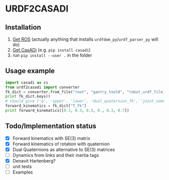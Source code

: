 # URDF2CASADI
## Installation
1. [Get ROS](http://www.ros.org/install/) (actually anything that installs `urdfdom_py`/`urdf_parser_py` will do)
2. [Get CasADi](https://github.com/casadi/casadi/wiki/InstallationInstructions) (e.g. `pip install casadi`)
3. run `pip install --user .` in the folder

## Usage example
```python
import casadi as cs
from urdf2casadi import converter
fk_dict = converter.from_file("root", "gantry_tool0", "robot_urdf_file_path.urdf")
print fk_dict.keys()
# should give ['q', 'upper', 'lower', 'dual_quaternion_fk', 'joint_names', 'T_fk', 'joint_list', 'quaternion_fk']
forward_kinematics = fk_dict["T_fk"]
print forward_kinematics([0.3, 0.3, 0.3, 0., 0.3, 0.7])
```

## Todo/Implementation status
- [x] Forward kinematics with SE(3) matrix
- [x] Forward kinematics of rotation with quaternion
- [x] Dual Quaternions as alternative to SE(3) matrices
- [ ] Dynamics from links and their inertia tags
- [x] Denavit Hartenberg?
- [ ] unit tests
- [ ] Examples
